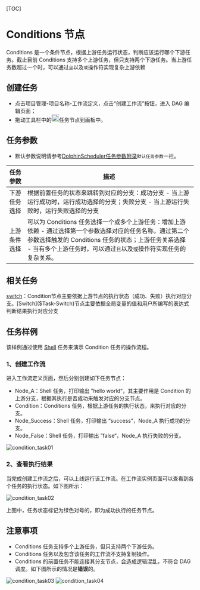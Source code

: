 [TOC]

# Conditions 节点

Conditions 是一个条件节点，根据上游任务运行状态，判断应该运行哪个下游任务。截止目前 Conditions 支持多个上游任务，但只支持两个下游任务。当上游任务数超过一个时，可以通过`且`以及`或`操作符实现复杂上游依赖

## 创建任务

- 点击项目管理-项目名称-工作流定义，点击“创建工作流”按钮，进入 DAG 编辑页面；
- 拖动工具栏中的<img src="https://dolphinscheduler.apache.org/img/conditions.png" width="20"/>任务节点到画板中。

## 任务参数

[//]: # (TODO: use the commented anchor below once our website template supports this syntax)
[//]: # (- 默认参数说明请参考[DolphinScheduler任务参数附录]&#40;appendix.md#默认任务参数&#41;`默认任务参数`一栏。)

- 默认参数说明请参考[DolphinScheduler任务参数附录]($Task-Appendix)`默认任务参数`一栏。

| **任务参数** |                                                                **描述**                                                                 |
|----------|---------------------------------------------------------------------------------------------------------------------------------------|
| 下游任务选择   | 根据前置任务的状态来跳转到对应的分支：成功分支 - 当上游运行成功时，运行成功选择的分支；失败分支 - 当上游运行失败时，运行失败选择的分支                                                                |
| 上游条件选择   | 可以为 Conditions 任务选择一个或多个上游任务：增加上游依赖 - 通过选择第一个参数选择对应的任务名称，通过第二个参数选择触发的 Conditions 任务的状态；上游任务关系选择 - 当有多个上游任务时，可以通过`且`以及`或`操作符实现任务的复杂关系。 |

## 相关任务

[switch]($Task-Switch)：Condition节点主要依据上游节点的执行状态（成功、失败）执行对应分支。[Switch]($Task-Switch)节点主要依据全局变量的值和用户所编写的表达式判断结果执行对应分支

## 任务样例

该样例通过使用 [Shell]($Task-Shell) 任务来演示 Condition 任务的操作流程。

### 1、创建工作流

进入工作流定义页面，然后分别创建如下任务节点：

- Node_A：Shell 任务，打印输出 ”hello world“，其主要作用是 Condition 的上游分支，根据其执行是否成功来触发对应的分支节点。
- Condition：Conditions 任务，根据上游任务的执行状态，来执行对应的分支。
- Node_Success：Shell 任务，打印输出 “success”，Node_A 执行成功的分支。
- Node_False：Shell 任务，打印输出 ”false“，Node_A 执行失败的分支。

![condition_task01](https://dolphinscheduler.apache.org/img/tasks/demo/condition_task01.png)

### 2、查看执行结果

当完成创建工作流之后，可以上线运行该工作流。在工作流实例页面可以查看到各个任务的执行状态。如下图所示：

![condition_task02](https://dolphinscheduler.apache.org/img/tasks/demo/condition_task02.png)

上图中，任务状态标记为绿色对号的，即为成功执行的任务节点。

## 注意事项

- Conditions 任务支持多个上游任务，但只支持两个下游任务。
- Conditions 任务以及包含该任务的工作流不支持复制操作。
- Conditions 的前置任务不能连接其分支节点，会造成逻辑混乱，不符合 DAG 调度。如下图所示的情况是**错误**的。

![condition_task03](https://dolphinscheduler.apache.org/img/tasks/demo/condition_task03.png)
![condition_task04](https://dolphinscheduler.apache.org/img/tasks/demo/condition_task04.png)
